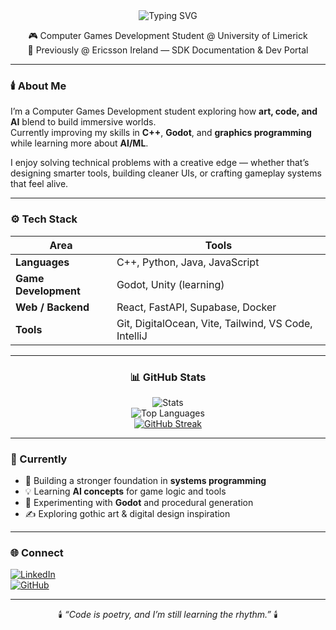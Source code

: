 <!-- PROFILE README: Miriam Mohammed -->

<div align="center">

<img src="https://readme-typing-svg.demolab.com?font=Share+Tech+Mono&size=26&pause=1000&color=BB86FC&center=true&vCenter=true&width=600&lines=%3E+Miriam+Mohammed;Computer+Games+Development+Student+@+UL;Game+Dev+%7C+AI+%7C+Tech+%7C+Art" alt="Typing SVG" />

🎮 Computer Games Development Student @ University of Limerick  
💼 Previously @ Ericsson Ireland — SDK Documentation & Dev Portal  

</div>

---

### 🕯️ About Me  
I’m a Computer Games Development student exploring how **art, code, and AI** blend to build immersive worlds.  
Currently improving my skills in **C++**, **Godot**, and **graphics programming** while learning more about **AI/ML**.  

I enjoy solving technical problems with a creative edge — whether that’s designing smarter tools, building cleaner UIs, or crafting gameplay systems that feel alive.  

---

### ⚙️ Tech Stack  

| Area | Tools |
|------|-------|
| **Languages** | C++, Python, Java, JavaScript |
| **Game Development** | Godot, Unity (learning) |
| **Web / Backend** | React, FastAPI, Supabase, Docker |
| **Tools** | Git, DigitalOcean, Vite, Tailwind, VS Code, IntelliJ |

---

<div align="center">

### 📊 GitHub Stats  

![Stats](https://github-readme-stats.vercel.app/api?username=Miriam-Codes&show_icons=true&theme=tokyonight&hide_border=true)  
![Top Languages](https://github-readme-stats.vercel.app/api/top-langs/?username=Miriam-Codes&layout=compact&theme=tokyonight&hide_border=true)  
[![GitHub Streak](https://streak-stats.demolab.com?user=Miriam-Codes&theme=tokyonight&hide_border=true)](https://git.io/streak-stats)

</div>


---

### 🖤 Currently  
- 🌱 Building a stronger foundation in **systems programming**  
- 💡 Learning **AI concepts** for game logic and tools  
- 🧩 Experimenting with **Godot** and procedural generation  
- ✍️ Exploring gothic art & digital design inspiration  

---

### 🌐 Connect  
[![LinkedIn](https://img.shields.io/badge/LinkedIn-0A66C2?logo=linkedin&logoColor=white)](https://www.linkedin.com/in/miriam-m-3964b1241/)  
[![GitHub](https://img.shields.io/badge/GitHub-181717?logo=github&logoColor=white)](https://github.com/MiriamCodes)

---

<div align="center">

🕯️ *“Code is poetry, and I’m still learning the rhythm.”* 🕯️  

</div>
